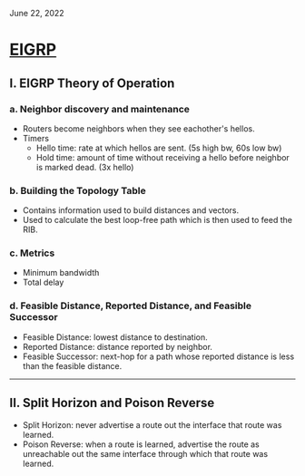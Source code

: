 June 22, 2022

# [EIGRP](https://www.cisco.com/c/en/us/support/docs/ip/enhanced-interior-gateway-routing-protocol-eigrp/16406-eigrp-toc.html)

## I. EIGRP Theory of Operation

### a. Neighbor discovery and maintenance
- Routers become neighbors when they see eachother's hellos.
- Timers
  - Hello time: rate at which hellos are sent. (5s high bw, 60s low bw)
  - Hold time: amount of time without receiving a hello before neighbor is marked dead. (3x hello)

### b. Building the Topology Table
- Contains information used to build distances and vectors.
- Used to calculate the best loop-free path which is then used to feed the RIB.

### c. Metrics
- Minimum bandwidth
- Total delay

### d. Feasible Distance, Reported Distance, and Feasible Successor
- Feasible Distance: lowest distance to destination.
- Reported Distance: distance reported by neighbor.
- Feasible Successor: next-hop for a path whose reported distance is less than the feasible distance.

---

## II. Split Horizon and Poison Reverse
- Split Horizon: never advertise a route out the interface that route was learned.
- Poison Reverse: when a route is learned, advertise the route as unreachable out the same interface through which that route was learned.
